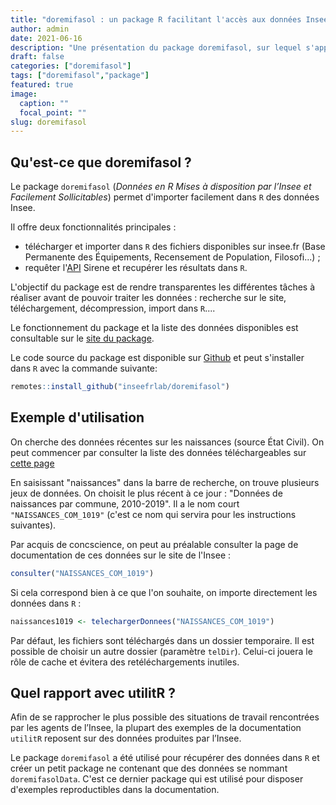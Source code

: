 ```yaml
---
title: "doremifasol : un package R facilitant l'accès aux données Insee"
author: admin
date: 2021-06-16
description: "Une présentation du package doremifasol, sur lequel s'appuie la documentation utilitR"
draft: false
categories: ["doremifasol"]
tags: ["doremifasol","package"]
featured: true
image:
  caption: ""
  focal_point: ""
slug: doremifasol
---
```


## Qu'est-ce que doremifasol ?

Le package `doremifasol` (_Données en R Mises à disposition par l’Insee et Facilement Sollicitables_) permet d'importer facilement dans `R` des données Insee.

Il offre deux fonctionnalités principales :

* télécharger et importer dans `R` des fichiers disponibles sur insee.fr (Base Permanente des Équipements, Recensement de Population, Filosofi...) ;
* requêter l'[API](https://api.insee.fr/catalogue) Sirene et recupérer les résultats dans `R`.

L'objectif du package est de rendre transparentes les différentes tâches à réaliser avant de pouvoir traiter les données : recherche sur le site, téléchargement, décompression, import dans `R`....

Le fonctionnement du package et la liste des données disponibles est consultable sur le [site du package](https://inseefrlab.github.io/DoReMIFaSol).

Le code source du package est disponible sur [Github](https://github.com/InseeFrLab/DoReMIFaSol) et peut s'installer dans  `R` avec la commande suivante:

```r
remotes::install_github("inseefrlab/doremifasol")
```

## Exemple d'utilisation

On cherche des données récentes sur les naissances (source État Civil). On peut commencer par consulter la liste des données téléchargeables sur [cette page](https://inseefrlab.github.io/DoReMIFaSol/articles/donnees_dispo.html)

En saisissant "naissances" dans la barre de recherche, on trouve plusieurs jeux de données. On choisit le plus récent à ce jour : "Données de naissances par commune, 2010-2019". Il a le nom court `"NAISSANCES_COM_1019"` (c'est ce nom qui servira pour les instructions suivantes).

Par acquis de concscience, on peut au préalable consulter la page de documentation de ces données sur le site de l'Insee :
```r
consulter("NAISSANCES_COM_1019")
```

Si cela correspond bien à ce que l'on souhaite, on importe directement les données dans `R` :
```r
naissances1019 <- telechargerDonnees("NAISSANCES_COM_1019")
```

Par défaut, les fichiers sont téléchargés dans un dossier temporaire. Il est possible de choisir un autre dossier (paramètre `telDir`). Celui-ci jouera le rôle de cache et évitera des retéléchargements inutiles.

## Quel rapport avec utilitR ?

Afin de se rapprocher le plus possible des situations de travail rencontrées par les agents de l’Insee, la plupart des exemples de la documentation `utilitR` reposent sur des données produites par l’Insee.

Le package `doremifasol` a été utilisé pour récupérer des données dans `R` et créer un petit package ne contenant que des données se nommant `doremifasolData`. C'est ce dernier package qui est utilisé pour disposer d'exemples reproductibles dans la documentation.
